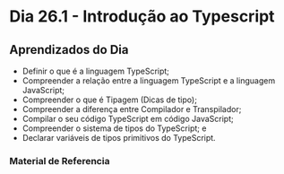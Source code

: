 # Dia 26.1 - Introdução ao Typescript

## Aprendizados do Dia

- Definir o que é a linguagem TypeScript;
- Compreender a relação entre a linguagem TypeScript e a linguagem JavaScript;
- Compreender o que é Tipagem (Dicas de tipo);
- Compreender a diferença entre Compilador e Transpilador;
- Compilar o seu código TypeScript em código JavaScript;
- Compreender o sistema de tipos do TypeScript; e
- Declarar variáveis de tipos primitivos do TypeScript.

### Material de Referencia